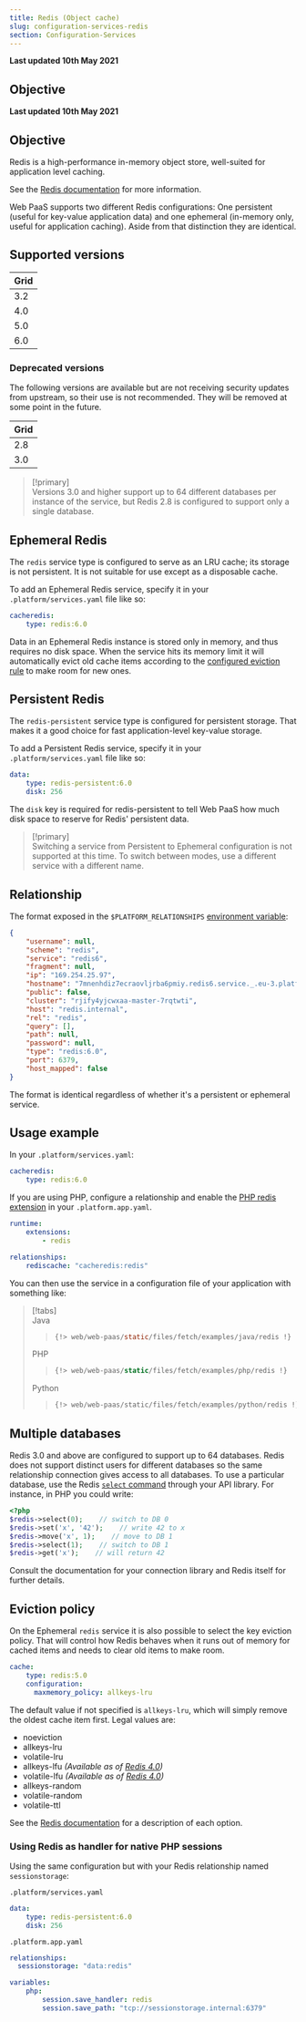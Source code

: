```yaml
---
title: Redis (Object cache)
slug: configuration-services-redis
section: Configuration-Services
---
```


**Last updated 10th May 2021**



## Objective  

**Last updated 10th May 2021**



## Objective  

Redis is a high-performance in-memory object store, well-suited for application level caching.

See the [Redis documentation](https://redis.io/documentation) for more information.

Web PaaS supports two different Redis configurations: One persistent (useful for key-value application data) and one ephemeral (in-memory only, useful for application caching).  Aside from that distinction they are identical.

## Supported versions

| **Grid** | 
|----------------------------------|  
|  3.2 |  
|  4.0 |  
|  5.0 |  
|  6.0 |  

### Deprecated versions

The following versions are available but are not receiving security updates from upstream, so their use is not recommended. They will be removed at some point in the future.

| **Grid** | 
|----------------------------------|  
|  2.8 |  
|  3.0 |  


> [!primary]  
> Versions 3.0 and higher support up to 64 different databases per instance of the service, but Redis 2.8 is configured to support only a single database.
> 

## Ephemeral Redis

The `redis` service type is configured to serve as an LRU cache; its storage is not persistent.  It is not suitable for use except as a disposable cache.

To add an Ephemeral Redis service, specify it in your `.platform/services.yaml` file like so:


```yaml   
cacheredis:
    type: redis:6.0
```  


Data in an Ephemeral Redis instance is stored only in memory, and thus requires no disk space.  When the service hits its memory limit it will automatically evict old cache items according to the [configured eviction rule](#eviction-policy) to make room for new ones.

## Persistent Redis

The `redis-persistent` service type is configured for persistent storage. That makes it a good choice for fast application-level key-value storage.

To add a Persistent Redis service, specify it in your `.platform/services.yaml` file like so:


```yaml   
data:
    type: redis-persistent:6.0
    disk: 256
```  


The `disk` key is required for redis-persistent to tell Web PaaS how much disk space to reserve for Redis' persistent data.

> [!primary]  
> Switching a service from Persistent to Ephemeral configuration is not supported at this time.  To switch between modes, use a different service with a different name.
> 

## Relationship

The format exposed in the ``$PLATFORM_RELATIONSHIPS`` [environment variable](../../development-variables#platformsh-provided-variables):

```json  
{
    "username": null,
    "scheme": "redis",
    "service": "redis6",
    "fragment": null,
    "ip": "169.254.25.97",
    "hostname": "7mnenhdiz7ecraovljrba6pmiy.redis6.service._.eu-3.platformsh.site",
    "public": false,
    "cluster": "rjify4yjcwxaa-master-7rqtwti",
    "host": "redis.internal",
    "rel": "redis",
    "query": [],
    "path": null,
    "password": null,
    "type": "redis:6.0",
    "port": 6379,
    "host_mapped": false
}
```  

The format is identical regardless of whether it's a persistent or ephemeral service.

## Usage example

In your ``.platform/services.yaml``:


```yaml   
cacheredis:
    type: redis:6.0
```  


If you are using PHP, configure a relationship and enable the [PHP redis extension](../../languages-php/extensions) in your `.platform.app.yaml`.

```yaml
runtime:
    extensions:
        - redis

relationships:
    rediscache: "cacheredis:redis"
```

You can then use the service in a configuration file of your application with something like:

> [!tabs]      
> Java     
>> ``` java     
>> {!> web/web-paas/static/files/fetch/examples/java/redis !}  
>> ```     
> PHP     
>> ``` php     
>> {!> web/web-paas/static/files/fetch/examples/php/redis !}  
>> ```     
> Python     
>> ``` python     
>> {!> web/web-paas/static/files/fetch/examples/python/redis !}  
>> ```     

## Multiple databases

Redis 3.0 and above are configured to support up to 64 databases.  Redis does not support distinct users for different databases so the same relationship connection gives access to all databases.  To use a particular database, use the Redis [`select` command](https://redis.io/commands/select) through your API library.  For instance, in PHP you could write:

```php
<?php
$redis->select(0);    // switch to DB 0
$redis->set('x', '42');    // write 42 to x
$redis->move('x', 1);    // move to DB 1
$redis->select(1);    // switch to DB 1
$redis->get('x');    // will return 42
```

Consult the documentation for your connection library and Redis itself for further details.

## Eviction policy

On the Ephemeral `redis` service it is also possible to select the key eviction policy.  That will control how Redis behaves when it runs out of memory for cached items and needs to clear old items to make room.

```yaml
cache:
    type: redis:5.0
    configuration:
      maxmemory_policy: allkeys-lru
```

The default value if not specified is `allkeys-lru`, which will simply remove the oldest cache item first.  Legal values are:

* noeviction
* allkeys-lru
* volatile-lru
* allkeys-lfu _(Available as of [Redis 4.0](https://redis.io/topics/lru-cache#the-new-lfu-mode))_
* volatile-lfu _(Available as of [Redis 4.0](https://redis.io/topics/lru-cache#the-new-lfu-mode))_
* allkeys-random
* volatile-random
* volatile-ttl

See the [Redis documentation](https://redis.io/topics/lru-cache#eviction-policies) for a description of each option.

### Using Redis as handler for native PHP sessions

Using the same configuration but with your Redis relationship named `sessionstorage`:

`.platform/services.yaml`


```yaml   
data:
    type: redis-persistent:6.0
    disk: 256
```  


`.platform.app.yaml`

```yaml
relationships:
  sessionstorage: "data:redis"

variables:
    php:
        session.save_handler: redis
        session.save_path: "tcp://sessionstorage.internal:6379"
```
